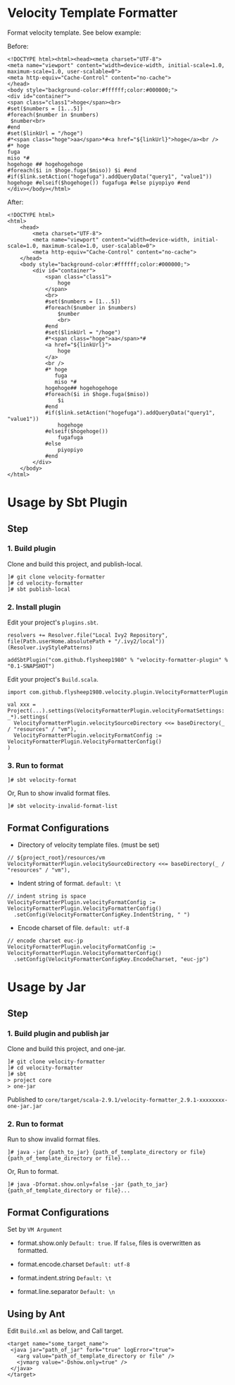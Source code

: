 # Velocity Template Formatter

Format velocity template. See below example:

Before:
```
<!DOCTYPE html><html><head><meta charset="UTF-8">
<meta name="viewport" content="width=device-width, initial-scale=1.0, maximum-scale=1.0, user-scalable=0">
<meta http-equiv="Cache-Control" content="no-cache">
</head>
<body style="background-color:#ffffff;color:#000000;">
<div id="container">
<span class="class1">hoge</span><br>
#set($numbers = [1...5])
#foreach($number in $numbers)
 $number<br>
#end
#set($linkUrl = "/hoge")
#*<span class="hoge">aa</span>*#<a href="${linkUrl}">hoge</a><br />
#* hoge
fuga
miso *#
hogehoge ## hogehogehoge
#foreach($i in $hoge.fuga($miso)) $i #end
#if($link.setAction("hogefuga").addQueryData("query1", "value1")) hogehoge #elseif($hogehoge()) fugafuga #else piyopiyo #end
</div></body></html>
```

After:
```
<!DOCTYPE html>
<html>
	<head>
		<meta charset="UTF-8">
		<meta name="viewport" content="width=device-width, initial-scale=1.0, maximum-scale=1.0, user-scalable=0">
		<meta http-equiv="Cache-Control" content="no-cache">
	</head>
	<body style="background-color:#ffffff;color:#000000;">
		<div id="container">
			<span class="class1">
				hoge
			</span>
			<br>
			#set($numbers = [1...5])
			#foreach($number in $numbers)
				$number
				<br>
			#end
			#set($linkUrl = "/hoge")
			#*<span class="hoge">aa</span>*#
			<a href="${linkUrl}">
				hoge
			</a>
			<br />
			#* hoge
			   fuga
			   miso *#
			hogehoge## hogehogehoge
			#foreach($i in $hoge.fuga($miso))
				$i
			#end
			#if($link.setAction("hogefuga").addQueryData("query1", "value1"))
				hogehoge
			#elseif($hogehoge())
				fugafuga
			#else
				piyopiyo
			#end
		</div>
	</body>
</html>
```

# Usage by Sbt Plugin

## Step

### 1. Build plugin

Clone and build this project, and publish-local.

```
]# git clone velocity-formatter
]# cd velocity-formatter
]# sbt publish-local
```

### 2. Install plugin

Edit your project's ```plugins.sbt```.

```
resolvers += Resolver.file("Local Ivy2 Repository", file(Path.userHome.absolutePath + "/.ivy2/local"))(Resolver.ivyStylePatterns)

addSbtPlugin("com.github.flysheep1980" % "velocity-formatter-plugin" % "0.1-SNAPSHOT")
```

Edit your project's ```Build.scala```.

```
import com.github.flysheep1980.velocity.plugin.VelocityFormatterPlugin

val xxx = Project(...).settings(VelocityFormatterPlugin.velocityFormatSettings: _*).settings(
  VelocityFormatterPlugin.velocitySourceDirectory <<= baseDirectory(_ / "resources" / "vm"),
  VelocityFormatterPlugin.velocityFormatConfig := VelocityFormatterPlugin.VelocityFormatterConfig()
)
```

### 3. Run to format

```
]# sbt velocity-format
```

Or, Run to show invalid format files.

```
]# sbt velocity-invalid-format-list
```

## Format Configurations

* Directory of velocity template files. (must be set)

```
// ${project_root}/resources/vm
VelocityFormatterPlugin.velocitySourceDirectory <<= baseDirectory(_ / "resources" / "vm"),
```

* Indent string of format. ```default: \t```

```
// indent string is space
VelocityFormatterPlugin.velocityFormatConfig := VelocityFormatterPlugin.VelocityFormatterConfig()
  .setConfig(VelocityFormatterConfigKey.IndentString, " ")
```

* Encode charset of file. ```default: utf-8```

```
// encode charset euc-jp
VelocityFormatterPlugin.velocityFormatConfig := VelocityFormatterPlugin.VelocityFormatterConfig()
  .setConfig(VelocityFormatterConfigKey.EncodeCharset, "euc-jp")
```

# Usage by Jar

## Step

### 1. Build plugin and publish jar

Clone and build this project, and one-jar.

```
]# git clone velocity-formatter
]# cd velocity-formatter
]# sbt
> project core
> one-jar
```

Published to ```core/target/scala-2.9.1/velocity-formatter_2.9.1-xxxxxxxx-one-jar.jar```

### 2. Run to format

Run to show invalid format files.

```
]# java -jar {path_to_jar} {path_of_template_directory or file} {path_of_template_directory or file}...
```

Or, Run to format.

```
]# java -Dformat.show.only=false -jar {path_to_jar} {path_of_template_directory or file}...
```

## Format Configurations

Set by ```VM Argument```

* format.show.only ```Default: true```. If ```false```, files is overwritten as formatted.

* format.encode.charset ```Default: utf-8```

* format.indent.string ```Default: \t```

* format.line.separator ```Default: \n```

## Using by Ant

Edit ```Build.xml``` as below, and Call target.

```
<target name="some_target_name">
 <java jar="path_of_jar" fork="true" logError="true">
   <arg value="path_of_template_directory or file" />
   <jvmarg value="-Dshow.only=true" />
 </java>
</target>
```